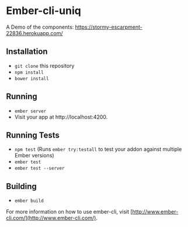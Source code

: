 # Ember-cli-uniq

A Demo of the components: https://stormy-escarpment-22836.herokuapp.com/

## Installation

* `git clone` this repository
* `npm install`
* `bower install`

## Running

* `ember server`
* Visit your app at http://localhost:4200.

## Running Tests

* `npm test` (Runs `ember try:testall` to test your addon against multiple Ember versions)
* `ember test`
* `ember test --server`

## Building

* `ember build`

For more information on how to use ember-cli, visit [http://www.ember-cli.com/](http://www.ember-cli.com/).
